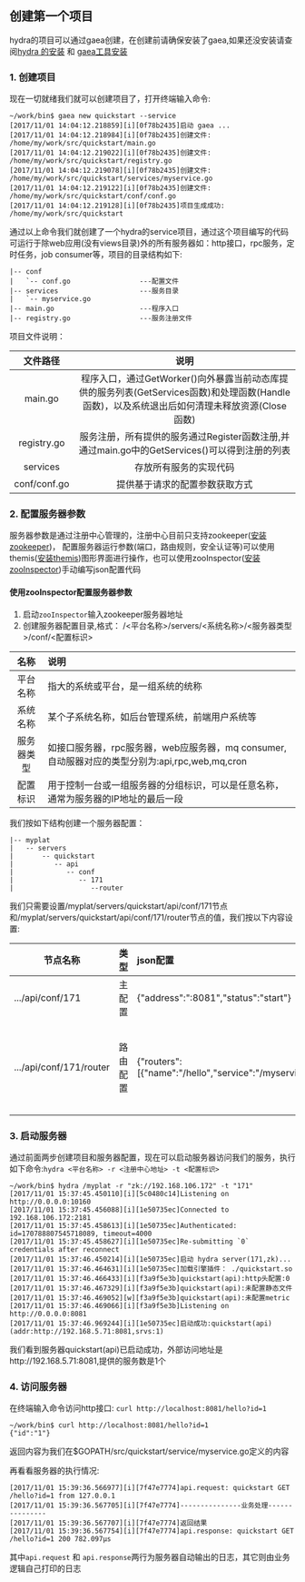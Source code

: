 ## 创建第一个项目
hydra的项目可以通过gaea创建，在创建前请确保安装了gaea,如果还没安装请查阅[hydra 的安装](https://github.com/qxnw/hydra/blob/master/quickstart/3.install_gaea.md) 和 [gaea工具安装](https://github.com/qxnw/hydra/blob/master/quickstart/3.install_gaea.md)

### 1. 创建项目
现在一切就绪我们就可以创建项目了，打开终端输入命令:

```
~/work/bin$ gaea new quickstart --service
[2017/11/01 14:04:12.218859][i][0f78b2435]启动 gaea ...
[2017/11/01 14:04:12.218984][i][0f78b2435]创建文件: /home/my/work/src/quickstart/main.go
[2017/11/01 14:04:12.219022][i][0f78b2435]创建文件: /home/my/work/src/quickstart/registry.go
[2017/11/01 14:04:12.219078][i][0f78b2435]创建文件: /home/my/work/src/quickstart/services/myservice.go
[2017/11/01 14:04:12.219122][i][0f78b2435]创建文件: /home/my/work/src/quickstart/conf/conf.go
[2017/11/01 14:04:12.219128][i][0f78b2435]项目生成成功: /home/my/work/src/quickstart
```

通过以上命令我们就创建了一个hydra的service项目，通过这个项目编写的代码可运行于除web应用(没有views目录)外的所有服务器如：http接口，rpc服务，定时任务，job consumer等，项目的目录结构如下:
	
	|-- conf
	|   `-- conf.go                 ---配置文件
	|-- services                    ---服务目录
	|   `-- myservice.go
	|-- main.go                     ---程序入口
	|-- registry.go                 ---服务注册文件

项目文件说明：


|  文件路径  |  说明   |
|:-------:|:-------:|
|main.go|程序入口，通过GetWorker()向外暴露当前动态库提供的服务列表(GetServices函数)和处理函数(Handle函数)，以及系统退出后如何清理未释放资源(Close函数)|
|registry.go|服务注册，所有提供的服务通过Register函数注册,并通过main.go中的GetServices()可以得到注册的列表|
|services|存放所有服务的实现代码|
|conf/conf.go|提供基于请求的配置参数获取方式|


### 2. 配置服务器参数
服务器参数是通过注册中心管理的，注册中心目前只支持zookeeper([安装zookeeper](https://github.com/qxnw/hydra/blob/master/quickstart/4.install_zk.md))，
配置服务器运行参数(端口，路由规则，安全认证等)可以使用themis([安装themis](https://github.com/qxnw/hydra/blob/master/quickstart/5.install_themis.md))图形界面进行操作，也可以使用zooInspector([安装zooInspector](https://issues.apache.org/jira/secure/attachment/12436620/ZooInspector.zip))手动编写json配置代码

####  使用zooInspector配置服务器参数
1. 启动`zooInspector`输入zookeeper服务器地址
2. 创建服务器配置目录,格式： /<平台名称>/servers/<系统名称>/<服务器类型>/conf/<配置标识>

|名称|说明|
|:------:|:------|
|平台名称|指大的系统或平台，是一组系统的统称|
|系统名称|某个子系统名称，如后台管理系统，前端用户系统等|
|服务器类型|如接口服务器，rpc服务器，web应服务器，mq consumer,自动服器对应的类型分别为:api,rpc,web,mq,cron|
|配置标识|用于控制一台或一组服务器的分组标识，可以是任意名称，通常为服务器的IP地址的最后一段|

我们按如下结构创建一个服务器配置：
   
	|-- myplat
	|   -- servers 
	|       -- quickstart
	|          -- api
	|             -- conf
	|                -- 171
	|                   --router

我们只需要设置/myplat/servers/quickstart/api/conf/171节点和/myplat/servers/quickstart/api/conf/171/router节点的值，我们按以下内容设置:

|节点名称|类型|json配置|说明|
|------|------|:------|:-------|
|.../api/conf/171|主配置|{"address":":8081","status":"start"}|服务器状态为启动|
|.../api/conf/171/router|路由配置|{"routers":[{"name":"/hello","service":"/myservice"}]}|`hello`为外部请求名称，`myservice`为项目中注册的名称|


### 3. 启动服务器
通过前面两步创建项目和服务器配置，现在可以启动服务器访问我们的服务，执行如下命令:`hydra <平台名称> -r <注册中心地址> -t <配置标识>`
```
~/work/bin$ hydra /myplat -r "zk://192.168.106.172" -t "171"
[2017/11/01 15:37:45.450110][i][5c0480c14]Listening on http://0.0.0.0:10160
[2017/11/01 15:37:45.456088][i][1e50735ec]Connected to 192.168.106.172:2181
[2017/11/01 15:37:45.458613][i][1e50735ec]Authenticated: id=170788807545718089, timeout=4000
[2017/11/01 15:37:45.458627][i][1e50735ec]Re-submitting `0` credentials after reconnect
[2017/11/01 15:37:46.450214][i][1e50735ec]启动 hydra server(171,zk)...
[2017/11/01 15:37:46.464631][i][1e50735ec]加载引擎插件： ./quickstart.so
[2017/11/01 15:37:46.466433][i][f3a9f5e3b]quickstart(api):http头配置:0
[2017/11/01 15:37:46.467329][i][f3a9f5e3b]quickstart(api):未配置静态文件
[2017/11/01 15:37:46.469052][w][f3a9f5e3b]quickstart(api):未配置metric
[2017/11/01 15:37:46.469066][i][f3a9f5e3b]Listening on http://0.0.0.0:8081
[2017/11/01 15:37:46.969244][i][1e50735ec]启动成功:quickstart(api)(addr:http://192.168.5.71:8081,srvs:1)

```
我们看到服务器quickstart(api)已启动成功，外部访问地址是http://192.168.5.71:8081,提供的服务数是1个


### 4. 访问服务器
  在终端输入命令访问http接口: `curl http://localhost:8081/hello?id=1`
```
~/work/bin$ curl http://localhost:8081/hello?id=1
{"id":"1"}

```
返回内容为我们在$GOPATH/src/quickstart/service/myservice.go定义的内容

再看看服务器的执行情况:
```
[2017/11/01 15:39:36.566977][i][7f47e7774]api.request: quickstart GET /hello?id=1 from 127.0.0.1
[2017/11/01 15:39:36.567705][i][7f47e7774]---------------业务处理---------------
[2017/11/01 15:39:36.567707][i][7f47e7774]返回结果
[2017/11/01 15:39:36.567754][i][7f47e7774]api.response: quickstart GET /hello?id=1 200 782.097µs

```
其中`api.request` 和 `api.response`两行为服务器自动输出的日志，其它则由业务逻辑自己打印的日志

